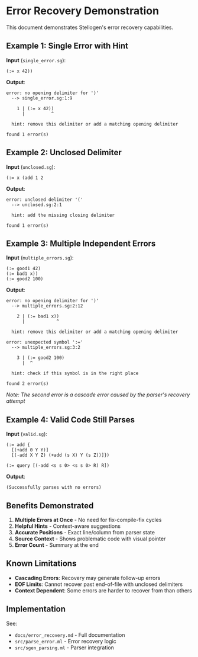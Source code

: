 # Error Recovery Demonstration

This document demonstrates Stellogen's error recovery capabilities.

## Example 1: Single Error with Hint

**Input** (`single_error.sg`):
```stellogen
(:= x 42))
```

**Output**:
```
error: no opening delimiter for ')'
  --> single_error.sg:1:9

    1 | (:= x 42))
      |          ^

  hint: remove this delimiter or add a matching opening delimiter

found 1 error(s)
```

## Example 2: Unclosed Delimiter

**Input** (`unclosed.sg`):
```stellogen
(:= x (add 1 2
```

**Output**:
```
error: unclosed delimiter '('
  --> unclosed.sg:2:1

  hint: add the missing closing delimiter

found 1 error(s)
```

## Example 3: Multiple Independent Errors

**Input** (`multiple_errors.sg`):
```stellogen
(:= good1 42)
(:= bad1 x))
(:= good2 100)
```

**Output**:
```
error: no opening delimiter for ')'
  --> multiple_errors.sg:2:12

    2 | (:= bad1 x))
      |            ^

  hint: remove this delimiter or add a matching opening delimiter

error: unexpected symbol ':='
  --> multiple_errors.sg:3:2

    3 | (:= good2 100)
      |  ^

  hint: check if this symbol is in the right place

found 2 error(s)
```

*Note: The second error is a cascade error caused by the parser's recovery attempt*

## Example 4: Valid Code Still Parses

**Input** (`valid.sg`):
```stellogen
(:= add {
  [(+add 0 Y Y)]
  [(-add X Y Z) (+add (s X) Y (s Z))]})

(:= query [(-add <s s 0> <s s 0> R) R])
```

**Output**:
```
(Successfully parses with no errors)
```

## Benefits Demonstrated

1. **Multiple Errors at Once** - No need for fix-compile-fix cycles
2. **Helpful Hints** - Context-aware suggestions
3. **Accurate Positions** - Exact line/column from parser state
4. **Source Context** - Shows problematic code with visual pointer
5. **Error Count** - Summary at the end

## Known Limitations

- **Cascading Errors**: Recovery may generate follow-up errors
- **EOF Limits**: Cannot recover past end-of-file with unclosed delimiters
- **Context Dependent**: Some errors are harder to recover from than others

## Implementation

See:
- `docs/error_recovery.md` - Full documentation
- `src/parse_error.ml` - Error recovery logic
- `src/sgen_parsing.ml` - Parser integration

